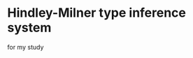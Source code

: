 Hindley-Milner type inference system
============================================================

for my study

